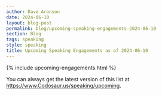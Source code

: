 ```yaml
---
author: Dave Aronson
date: 2024-06-10
layout: blog-post
permalink: blog/upcoming-speaking-engagements-2024-06-10
section: Blog
tags: speaking
style: speaking
title: Upcoming Speaking Engagements as of 2024-06-10
---
```


{% include upcoming-engagements.html %}

You can always get the latest version of this list at
https://www.Codosaur.us/speaking/upcoming.

